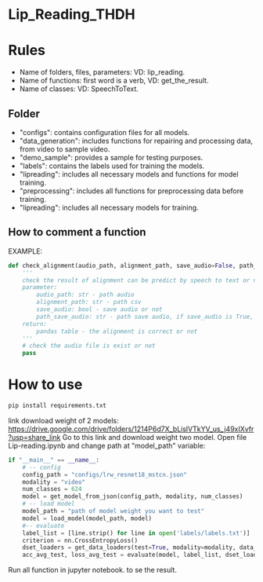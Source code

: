 # Lip_Reading_THDH
# Rules
- Name of folders, files, parameters: VD: lip_reading.
- Name of functions: first word is a verb, VD: get_the_result.
- Name of classes: VD: SpeechToText.
## Folder
- "configs": contains configuration files for all models.
- "data_generation": includes functions for repairing and processing data, from video to sample video.
- "demo_sample": provides a sample for testing purposes.
- "labels": contains the labels used for training the models.
- "lipreading": includes all necessary models and functions for model training.
- "preprocessing": includes all functions for preprocessing data before training.
- "lipreading": includes all necessary models for training.

## How to comment a function
EXAMPLE:
```python
def check_alignment(audio_path, alignment_path, save_audio=False, path_save_audio=None):
    '''
    check the result of alignment can be predict by speech to text or not
    parameter:
        audio_path: str - path audio
        alignment_path: str - path csv
        save_audio: bool - save audio or not
        path_save_audio: str - path save audio, if save_audio is True, you should give the path
    return:
        pandas table - the alignment is correct or not
    '''
    # check the audio file is exist or not
    pass
```

# How to use
```python
pip install requirements.txt
```

link download weight of 2 models: https://drive.google.com/drive/folders/1214P6d7X_bLislVTkYV_us_j49xIXvfr?usp=share_link
Go to this link and download weight two model. Open file Lip-reading.ipynb and change path at "model_path" variable:

```python
if "__main__" == __name__:
    # -- config
    config_path = "configs/lrw_resnet18_mstcn.json"
    modality = "video"
    num_classes = 624
    model = get_model_from_json(config_path, modality, num_classes)
    # -- load model
    model_path = "path of model weight you want to test"
    model = load_model(model_path, model)
    #-- evaluate
    label_list = [line.strip() for line in open('labels/labels.txt')]
    criterion = nn.CrossEntropyLoss()
    dset_loaders = get_data_loaders(test=True, modality=modality, data_dir='demo_sample', label_path='labels/labels.txt')
    acc_avg_test, loss_avg_test = evaluate(model, label_list, dset_loaders['test'], criterion)
```
Run all function in jupyter notebook. to se the result.
